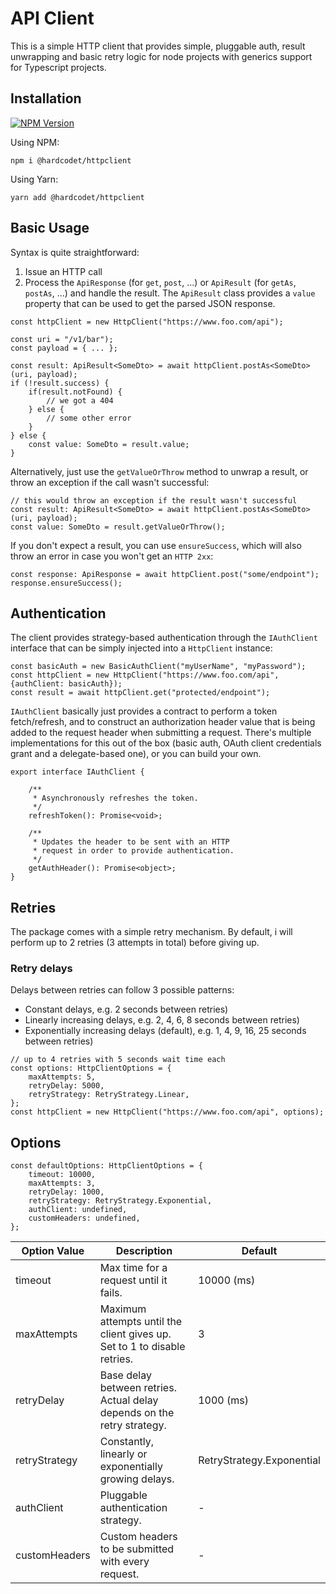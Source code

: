 # API Client

This is a simple HTTP client that provides simple, pluggable auth,
result unwrapping and basic retry logic for node projects with generics support
for Typescript projects.

## Installation

<a href="https://www.npmjs.com/package/@hardcodet/httpclient"><img src="https://img.shields.io/npm/v/@hardcodet/httpclient.svg" alt="NPM Version" /></a>
<br>

Using NPM:

```
npm i @hardcodet/httpclient
```

Using Yarn:

```
yarn add @hardcodet/httpclient
```


## Basic Usage

Syntax is quite straightforward:

1. Issue an HTTP call
2. Process the `ApiResponse` (for `get`, `post`, ...) or `ApiResult`
   (for `getAs`, `postAs`, ...) and handle the result. The `ApiResult` class provides
   a `value` property that can be used to get the parsed JSON response. 

```
const httpClient = new HttpClient("https://www.foo.com/api");

const uri = "/v1/bar");
const payload = { ... };

const result: ApiResult<SomeDto> = await httpClient.postAs<SomeDto>(uri, payload);
if (!result.success) {
    if(result.notFound) {
        // we got a 404
    } else {
        // some other error
    }
} else {
    const value: SomeDto = result.value;
}
```
        
        
Alternatively, just use the `getValueOrThrow` method to unwrap a result, or throw
an exception if the call wasn't successful:
        
```
// this would throw an exception if the result wasn't successful
const result: ApiResult<SomeDto> = await httpClient.postAs<SomeDto>(uri, payload);
const value: SomeDto = result.getValueOrThrow();
```   
    
If you don't expect a result, you can use `ensureSuccess`, which will
also throw an error in case you won't get an `HTTP 2xx`:

```
const response: ApiResponse = await httpClient.post("some/endpoint");
response.ensureSuccess();
```     

## Authentication

The client provides strategy-based authentication through the `IAuthClient` interface that
can be simply injected into a `HttpClient` instance:

```
const basicAuth = new BasicAuthClient("myUserName", "myPassword");
const httpClient = new HttpClient("https://www.foo.com/api", {authClient: basicAuth});
const result = await httpClient.get("protected/endpoint");
```

`IAuthClient` basically just provides a contract to perform a token fetch/refresh, and to
construct an authorization header value that is being added to the request header when submitting
a request. There's multiple implementations for this out of the box (basic auth, OAuth client
credentials grant and a delegate-based one), or you can build your own.

```
export interface IAuthClient {

    /**
     * Asynchronously refreshes the token.
     */
    refreshToken(): Promise<void>;

    /**
     * Updates the header to be sent with an HTTP
     * request in order to provide authentication.
     */
    getAuthHeader(): Promise<object>;
}
```

## Retries

The package comes with a simple retry mechanism. By default, i will perform up to 2 retries
(3 attempts in total) before giving up.

### Retry delays

Delays between retries can follow 3 possible patterns:

- Constant delays, e.g. 2 seconds between retries)
- Linearly increasing delays, e.g. 2, 4, 6, 8 seconds between retries)
- Exponentially increasing delays (default), e.g. 1, 4, 9, 16, 25 seconds between retries) 

```
// up to 4 retries with 5 seconds wait time each
const options: HttpClientOptions = {
    maxAttempts: 5,
    retryDelay: 5000,
    retryStrategy: RetryStrategy.Linear,
};
const httpClient = new HttpClient("https://www.foo.com/api", options);
```


## Options

```
const defaultOptions: HttpClientOptions = {
    timeout: 10000,
    maxAttempts: 3,
    retryDelay: 1000,
    retryStrategy: RetryStrategy.Exponential,
    authClient: undefined,
    customHeaders: undefined,
};
```

|Option Value |Description                                                             |Default                  |
|-------------|------------------------------------------------------------------------|-------------------------|
|timeout      |Max time for a request until it fails.                                  |10000 (ms)               |
|maxAttempts  |Maximum attempts until the client gives up. Set to 1 to disable retries.|3                        |
|retryDelay   |Base delay between retries. Actual delay depends on the retry strategy. |1000 (ms)                |
|retryStrategy|Constantly, linearly or exponentially growing delays.                   |RetryStrategy.Exponential|
|authClient   |Pluggable authentication strategy.                                      |-                        |
|customHeaders|Custom headers to be submitted with every request.                      |-                        |

